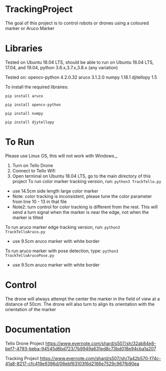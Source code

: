# TrackingProject
The goal of this project is to control robots or drones using a coloured marker or Aruco Marker

# Libraries
Tested on Ubuntu 18.04 LTS, should be able to run on Ubuntu 16.04 LTS, 17.04, and 19.04, 
python 3.6.x,3.7.x,3.8.x (any variation)

Tested on:
opencv-python 4.2.0.32
aruco 3.1.2.0
numpy 1.18.1
djitellopy 1.5


To install the required libraires: 

`pip install aruco` 

`pip install opencv-python` 

`pip install numpy` 

`pip install djytellopy` 

# To Run
Please use Linux OS, this will not work with Windows._ 
1. Turn on Tello Drone
2. Connect to Tello Wifi
3. Open terminal on Ubuntu 18.04 LTS, go to the main directory of this project
To run color marker tracking version, run:
`python3 TrackTello.py`
- use 14.5cm side length large color marker
- Note: color tracking is inconsistent, please tune the color parameter from line 10 - 13 in that file
- Note2: turn control for color tracking is different from the rest. This will send a turn signal when the marker is near the edge, not when the marker is tilted


To run aruco marker edge tracking version, run:
`python3 TrackTelloAruco.py`
- use 9.5cm aruco marker with white border

To run aruco marker with pose detection, type:
`python3 TrackTelloArucoPose.py`
- use 9.5cm aruco marker with white border

# Control
The drone will always attempt the center the marker in the field of view at a distance of 50cm. The drone will also turn to align its orientation with the orientation of the marker

# Documentation
Tello Drone Project
https://www.evernote.com/shard/s507/sh/32ab84e8-bef7-4793-beba-94545d6bd723/7b9949a631ed8c73bd018e94cba1a207

Tracking Project
https://www.evernote.com/shard/s507/sh/7a42b570-f74c-41a8-8217-cfc419e9396d/06ebf63103f6d2166e7529c967fb90ea

